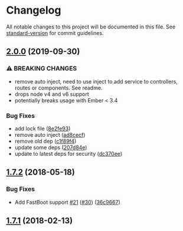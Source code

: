# Changelog

All notable changes to this project will be documented in this file. See [standard-version](https://github.com/conventional-changelog/standard-version) for commit guidelines.

## [2.0.0](https://github.com/knownasilya/ember-toastr/compare/v1.7.2...v2.0.0) (2019-09-30)


### ⚠ BREAKING CHANGES

* remove auto inject, need to use inject to add service to controllers, routes or components. See readme.
* drops node v4 and v6 support
* potentially breaks usage with Ember < 3.4

### Bug Fixes

* add lock file ([8e2fe93](https://github.com/knownasilya/ember-toastr/commit/8e2fe93))
* remove auto inject ([ad8cecf](https://github.com/knownasilya/ember-toastr/commit/ad8cecf))
* remove old dep ([c1f89f4](https://github.com/knownasilya/ember-toastr/commit/c1f89f4))
* update some deps ([207d84e](https://github.com/knownasilya/ember-toastr/commit/207d84e))
* update to latest deps for security ([dc370ee](https://github.com/knownasilya/ember-toastr/commit/dc370ee))

<a name="1.7.2"></a>
## [1.7.2](https://github.com/knownasilya/ember-toastr/compare/v1.7.1...v1.7.2) (2018-05-18)


### Bug Fixes

* Add FastBoot support [#21](https://github.com/knownasilya/ember-toastr/issues/21) ([#30](https://github.com/knownasilya/ember-toastr/issues/30)) ([36c9667](https://github.com/knownasilya/ember-toastr/commit/36c9667))



<a name="1.7.1"></a>
## [1.7.1](https://github.com/knownasilya/ember-toastr/compare/v1.7.0...v1.7.1) (2018-02-13)
